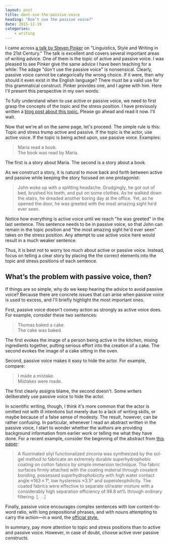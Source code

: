 ```yaml
---
layout: post
title: dont-use-the-passive-voice
heading: "Don’t use the passive voice?"
date: 2015-12-19
categories: 
    - writing
---
```

I came across [a talk by Steven Pinker](https://www.youtube.com/watch?v=OV5J6BfToSw) on "Linguistics, Style and Writing in the 21st Century." The talk is excellent and covers several important areas of writing advice. One of them is the topic of active and passive voice. I was pleased to see Pinker give the same advice I have been teaching for a while: The adage "don't use the passive voice" is nonsensical. Clearly, passive voice cannot be categorically the wrong choice. If it were, then why should it even exist in the English language? There must be a valid use for this grammatical construct. Pinker provides one, and I agree with him. Here I'll present this perspective in my own words.

<!--more-->

To fully understand when to use active or passive voice, we need to first grasp the concepts of the topic and the stress position. I have previously written a [blog post about this topic.](http://serialmentor.com/blog/2013/9/26/writing-paragraphs-that-make-sensethe-topic-and-the-stress-position/) Please go ahead and read it now. I'll wait.

Now that we're all on the same page, let's proceed. The simple rule is this: Topic and stress trump active and passive. If the topic is the actor, use active voice. If the topic is being acted upon, use passive voice. Examples:

> Maria read a book.  
> The book was read by Maria.

The first is a story about Maria. The second is a story about a book.

As we construct a story, it is natural to move back and forth between active and passive while keeping the story focused on one protagonist:

> John woke up with a splitting headache. Grudgingly, he got out of bed, brushed his teeth, and put on some clothes. As he walked down the stairs, he dreaded another boring day at the office. Yet, as he opened the door, he was greeted with the most amazing sight he’d ever seen.

Notice how everything is active voice until we reach "he was greeted" in the last sentence. This sentence needs to be in passive voice, so that John can remain in the topic position and "the most amazing sight he'd ever seen" takes on the stress position. Any attempt to use active voice here would result in a much weaker sentence.

Thus, it is best not to worry too much about active or passive voice. Instead, focus on telling a clear story by placing the the correct elements into the topic and stress positions of each sentence.

## What’s the problem with passive voice, then?

If things are so simple, why do we keep hearing the advice to avoid passive voice? Because there are concrete issues that can arise when passive voice is used to excess, and I'll briefly highlight the most important ones.

First, passive voice doesn't convey action as strongly as active voice does. For example, consider these two sentences:

> Thomas baked a cake.  
> The cake was baked.

The first evokes the image of a person being active in the kitchen, mixing ingredients together, putting serious effort into the creation of a cake. The second evokes the image of a cake sitting in the oven. 

Second, passive voice makes it easy to hide the actor. For example, compare:

> I made a mistake.  
> Mistakes were made.

The first clearly assigns blame, the second doesn't. Some writers deliberately use passive voice to hide the actor. 

In scientific writing, though, I think it's more common that the actor is omitted not with ill intentions but merely due to a lack of writing skills, or maybe because of a false sense of modesty. The result, however, can be rather confusing. In particular, whenever I read an abstract written in the passive voice, I start to wonder whether the authors are providing background information from earlier work or telling me what they have done. For a recent example, consider the beginning of the abstract from [this paper](http://www.nature.com/articles/srep18503):

> A fluorinated silyl functionalized zirconia was synthesized by the sol-gel method to fabricate an extremely durable superhydrophobic coating on cotton fabrics by simple immersion technique. The fabric surfaces firmly attached with the coating material through covalent bonding, possessed superhydrophobicity with high water contact angle ≈163 ± 1°, low hysteresis ≈3.5° and superoleophilicity. The coated fabrics were effective to separate oil/water mixture with a considerably high separation efficiency of 98.8 wt% through ordinary filtering. [. . .]

Finally, passive voice encourages complex sentences with low content-to-word ratio, with long prepositional phrases, and with nouns attempting to carry the action—in a word, the [official style.](http://serialmentor.com/blog/2015/8/26/avoiding-the-official-style/)

In summary, pay more attention to topic and stress positions than to active and passive voice. However, in case of doubt, choose active over passive constructs.


 
